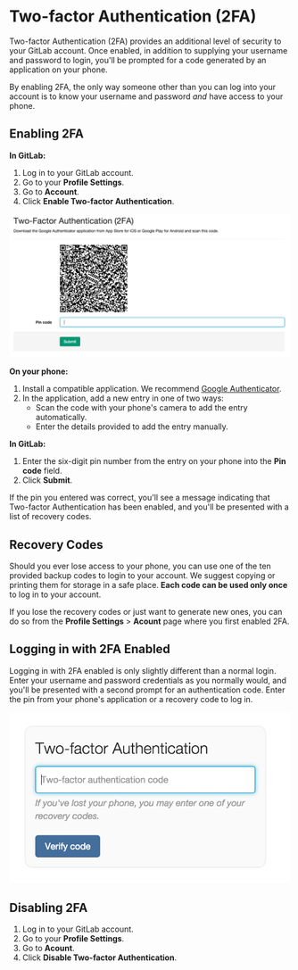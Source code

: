 # Two-factor Authentication (2FA)

Two-factor Authentication (2FA) provides an additional level of security to your
GitLab account. Once enabled, in addition to supplying your username and
password to login, you'll be prompted for a code generated by an application on
your phone.

By enabling 2FA, the only way someone other than you can log into your account
is to know your username and password *and* have access to your phone.

## Enabling 2FA

**In GitLab:**

1. Log in to your GitLab account.
1. Go to your **Profile Settings**.
1. Go to **Account**.
1. Click **Enable Two-factor Authentication**.

![Two-factor setup](2fa.png)

**On your phone:**

1. Install a compatible application. We recommend [Google Authenticator].
1. In the application, add a new entry in one of two ways:
    * Scan the code with your phone's camera to add the entry automatically.
    * Enter the details provided to add the entry manually.

**In GitLab:**

1. Enter the six-digit pin number from the entry on your phone into the **Pin
   code** field.
1. Click **Submit**.

If the pin you entered was correct, you'll see a message indicating that
Two-factor Authentication has been enabled, and you'll be presented with a list
of recovery codes.

## Recovery Codes

Should you ever lose access to your phone, you can use one of the ten provided
backup codes to login to your account. We suggest copying or printing them for
storage in a safe place. **Each code can be used only once** to log in to your
account.

If you lose the recovery codes or just want to generate new ones, you can do so
from the **Profile Settings** > **Acount** page where you first enabled 2FA.

## Logging in with 2FA Enabled

Logging in with 2FA enabled is only slightly different than a normal login.
Enter your username and password credentials as you normally would, and you'll
be presented with a second prompt for an authentication code. Enter the pin from
your phone's application or a recovery code to log in.

![Two-factor authentication on sign in](2fa_auth.png)

## Disabling 2FA

1. Log in to your GitLab account.
1. Go to your **Profile Settings**.
1. Go to **Acount**.
1. Click **Disable Two-factor Authentication**.

[Google Authenticator]: https://support.google.com/accounts/answer/1066447?hl=en
